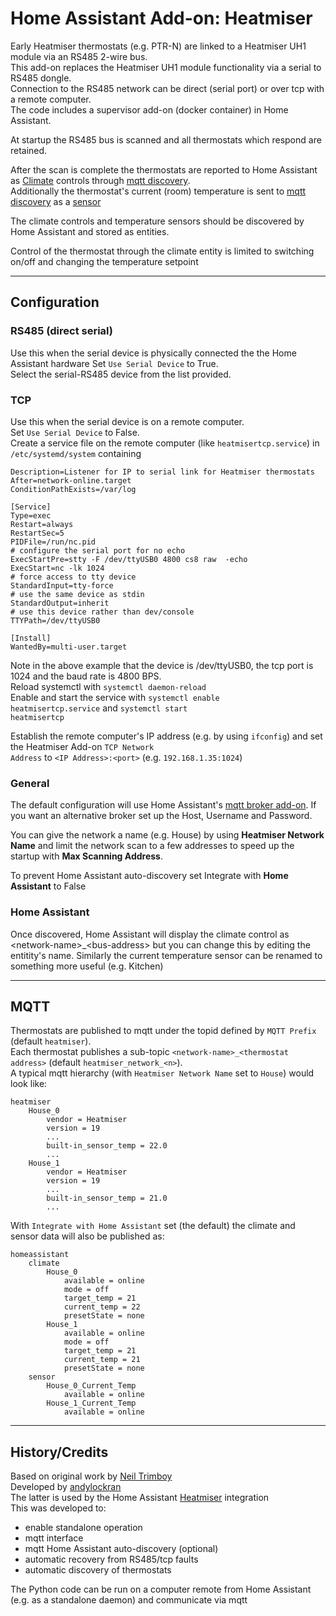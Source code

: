 # Home Assistant Add-on: Heatmiser
Early Heatmiser thermostats (e.g. PTR-N) are linked to a Heatmiser UH1 module via an RS485 2-wire bus.  
This add-on replaces the Heatmiser UH1 module functionality via a serial to RS485 dongle.  
Connection to the RS485 network can be direct (serial port) or over tcp with a remote computer.  
The code includes a supervisor add-on (docker container) in Home Assistant.  

At startup the RS485 bus is scanned and all thermostats which respond are retained.

After the scan is complete the thermostats are reported to Home Assistant as [Climate](https://www.home-assistant.io/integrations/climate/) controls through [mqtt discovery](https://www.home-assistant.io/docs/mqtt/discovery/).  
Additionally the thermostat's current (room) temperature is sent to [mqtt discovery](https://www.home-assistant.io/docs/mqtt/discovery/) as a [sensor](https://www.home-assistant.io/integrations/sensor/)

The climate controls and temperature sensors should be discovered by Home Assistant and stored as entities.  

Control of the thermostat through the climate entity is limited to switching on/off and changing the temperature setpoint

---
## Configuration  

### RS485 (direct serial)
Use this when the serial device is physically connected the the Home Assistant hardware
Set <code>Use Serial Device</code> to True.  
Select the serial-RS485 device from the list provided.  

### TCP  

Use this when the serial device is on a remote computer.  
Set <code>Use Serial Device</code> to False.  
Create a service file on the remote computer (like <code>heatmisertcp.service</code>) in <code>/etc/systemd/system</code> containing  
```[Unit]
Description=Listener for IP to serial link for Heatmiser thermostats
After=network-online.target
ConditionPathExists=/var/log

[Service]
Type=exec
Restart=always
RestartSec=5
PIDFile=/run/nc.pid
# configure the serial port for no echo
ExecStartPre=stty -F /dev/ttyUSB0 4800 cs8 raw  -echo
ExecStart=nc -lk 1024
# force access to tty device
StandardInput=tty-force
# use the same device as stdin
StandardOutput=inherit
# use this device rather than dev/console
TTYPath=/dev/ttyUSB0

[Install]
WantedBy=multi-user.target
```
Note in the above example that the device is /dev/ttyUSB0, the tcp port is 1024 and the baud rate is 4800 BPS.  
Reload systemctl with <code>systemctl daemon-reload</code>  
Enable and start the service with <code>systemctl enable heatmisertcp.service</code> and <code>systemctl start heatmisertcp</code>  

Establish the remote computer's IP address (e.g. by using <code>ifconfig</code>) and set the Heatmiser Add-on <code>TCP Network Address</code> to
<code>\<IP Address\>:\<port\></code> (e.g. <code>192.168.1.35:1024</code>)  

### General

The default configuration will use Home Assistant's [mqtt broker add-on](https://github.com/home-assistant/addons/blob/master/mosquitto/DOCS.md). If you want an alternative broker set up the Host, Username and Password.  

You can give the network a name (e.g. House) by using **Heatmiser Network Name** and limit the network scan to a few addresses to speed up the startup with **Max Scanning Address**. 

To prevent Home Assistant auto-discovery set Integrate with **Home Assistant** to False

### Home Assistant  

Once discovered, Home Assistant will display the climate control as \<network-name\>_\<bus-address\> but you can change this by editing the entitity's name. Similarly the current temperature sensor can be renamed to something more useful (e.g. Kitchen)  

---  

## MQTT  

Thermostats are published to mqtt under the topid defined by <code>MQTT Prefix</code> (default <code>heatmiser</code>).  
Each thermostat publishes a sub-topic <code>\<network-name\>\_\<thermostat address\></code> (default <code>heatmiser_network\_\<n\></code>).  
A typical mqtt hierarchy (with <code>Heatmiser Network Name</code> set to <code>House</code>) would look like:  
```
heatmiser
    House_0
        vendor = Heatmiser
        version = 19
        ...
        built-in_sensor_temp = 22.0
        ...
    House_1
        vendor = Heatmiser
        version = 19
        ...
        built-in_sensor_temp = 21.0
        ...
```
With <code>Integrate with Home Assistant</code> set (the default) the climate and sensor data will also be published as:
```
homeassistant
    climate
        House_0
            available = online
            mode = off
            target_temp = 21
            current_temp = 22
            presetState = none
        House_1
            available = online
            mode = off
            target_temp = 21
            current_temp = 21
            presetState = none
    sensor
        House_0_Current_Temp
            available = online
        House_1_Current_Temp
            available = online
```
---  
## History/Credits
Based on original work by [Neil Trimboy](https://code.google.com/archive/p/heatmiser-monitor-control/)  
Developed by [andylockran](https://github.com/andylockran/heatmiserV3)  
The latter is used by the Home Assistant [Heatmiser](https://www.home-assistant.io/integrations/heatmiser/) integration  
This was developed to:
- enable standalone operation
- mqtt interface
- mqtt Home Assistant auto-discovery (optional)
- automatic recovery from RS485/tcp faults
- automatic discovery of thermostats  
    
The Python code can be run on a computer remote from Home Assistant (e.g. as a standalone daemon) and communicate via mqtt
